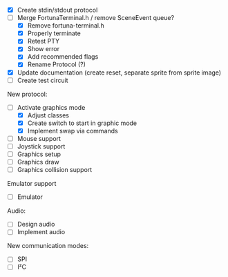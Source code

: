 - [x] Create stdin/stdout protocol
- [ ] Merge FortunaTerminal.h / remove SceneEvent queue?
  - [x] Remove fortuna-terminal.h
  - [x] Properly terminate
  - [x] Retest PTY
  - [x] Show error
  - [x] Add recommended flags
  - [x] Rename Protocol (?)
- [x] Update documentation (create reset, separate sprite from sprite image)
- [ ] Create test circuit

New protocol:
  - [ ] Activate graphics mode
    - [x] Adjust classes
    - [x] Create switch to start in graphic mode
    - [x] Implement swap via commands
  - [ ] Mouse support
  - [ ] Joystick support
  - [ ] Graphics setup
  - [ ] Graphics draw
  - [ ] Graphics collision support

Emulator support
  - [ ] Emulator

Audio:
  - [ ] Design audio
  - [ ] Implement audio

New communication modes:
  - [ ] SPI
  - [ ] I²C